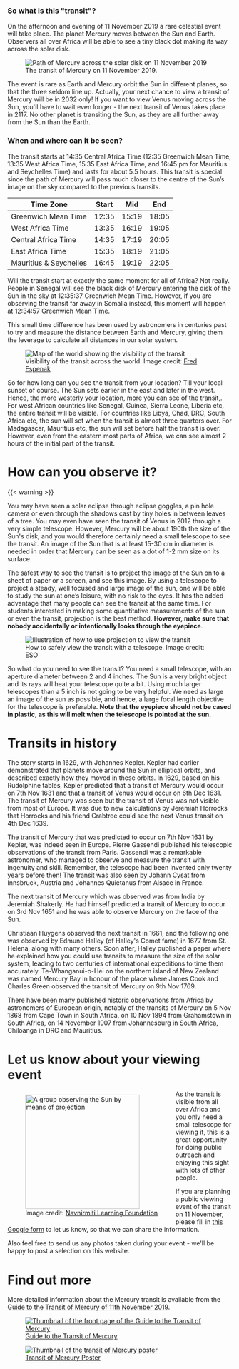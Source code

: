 ### So what is this "transit"?

On the afternoon and evening of 11 November 2019 a rare celestial event will take place. The planet Mercury moves between the Sun and Earth. Observers all over Africa will be able to see a tiny black dot making its way  across the solar disk.

<figure class="image">
<img alt="Path of Mercury across the solar disk on 11 November 2019" src="/images/tom_mainpic_cat.jpg" style="max-width: 500px">
<figcaption>The transit of Mercury on 11 November 2019.</figcaption>
</figure>

The event is rare as Earth and Mercury orbit the Sun in different planes, so that the three seldom line up. Actually, your next chance to view a transit of Mercury will be in 2032 only! If you want to view Venus moving across the Sun, you'll have to wait even longer - the next transit of Venus takes place in 2117. No other planet is transiting the Sun, as they are all further away from the Sun than the Earth.

### When and where can it be seen?

The transit starts at 14:35 Central Africa Time (12:35 Greenwich Mean Time, 13:35 West Africa Time, 15.35 East Africa Time, and 16:45 pm for Mauritius and Seychelles Time) and lasts for about 5.5 hours. This transit is special since the path of Mercury will pass much closer to the centre of the Sun’s image on the sky compared to the previous transits.

Time Zone | Start | Mid | End
--- | --- | --- | ---
Greenwich Mean Time | 12:35 | 15:19 | 18:05
West Africa Time | 13:35 | 16:19 | 19:05
Central Africa Time | 14:35 | 17:19 | 20:05
East Africa Time | 15:35 | 18:19 | 21:05
Mauritius &amp; Seychelles | 16:45 | 19:19 | 22:05

Will the transit start at exactly the same moment for all of Africa? Not really. People in Senegal will see the black disk of Mercury entering the disk of the Sun in the sky at 12:35:37 Greenwich Mean Time. However, if you are observing the transit far away in Somalia instead, this moment will happen at 12:34:57 Greenwich Mean Time.

This small time difference has been used by astronomers in centuries past to try and measure the distance between Earth and Mercury, giving them the leverage to calculate all distances in our solar system.

<figure class="image">
<img alt="Map of the world showing the visibility of the transit" src="/images/tm2019.gif">
<figcaption>Visibility of the transit across the world. Image credit: <a href="http://www.eclipsewise.com/oh/tm2019.html" class="credit">Fred Espenak</a></figcaption>
</figure>

So for how long can you see the transit from your location? Till your local sunset of course. The Sun sets earlier in the east and later in the west. Hence, the more westerly your location, more you can see of the transit,. For west African countries like Senegal, Guinea, Sierra Leone, Liberia etc, the entire transit will be visible. For countries like Libya, Chad, DRC, South Africa etc, the sun will set when the transit is almost three quarters over. For Madagascar, Mauritius etc, the sun will set before half the transit is over. However, even from the eastern most parts of Africa, we can see almost 2 hours of the initial part of the transit.

# How can you observe it?

{{< warning >}}

You may have seen a solar eclipse through eclipse goggles, a pin hole camera or even through the shadows cast by tiny holes in between leaves of a tree. You may even have seen the transit of Venus in 2012 through a very simple telescope. However, Mercury will be about 190th the size of the Sun's disk, and you would therefore certainly need a small telescope to see the transit. An image of the Sun that is at least 15-30 cm in diameter is needed in order that Mercury can be seen as a dot of 1-2 mm size on its surface.

The safest way to see the transit is to project the image of the Sun on to a sheet of paper or a screen, and see this image. By using a telescope to project a steady, well focused and large image of the sun, one will be able to study the sun at one’s leisure, with no risk to the eyes. It has the added advantage that many people can see the transit at the same time. For students interested in making some quantitative measurements of the sun or even the transit, projection is the best method. **However, make sure that nobody accidentally or intentionally looks through the eyepiece**.

<figure class="image">
<img alt="Illustration of how to use projection to view the transit" src="/images/projection.jpg">
<figcaption>
How to safely view the transit with a telescope. Image credit: <a href="https://www.eso.org/public/outreach/eduoff/vt-2004/mt-2003/" class="credit">ESO</a>
</figcaption>
</figure>

So what do you need to see the transit? You need a small telescope, with an aperture diameter between 2 and 4 inches. The Sun is a very bright object and its rays will heat your telescope quite a bit. Using much larger telescopes than a 5 inch is not going to be very helpful. We need as large an image of the sun as possible, and hence, a large focal length objective for the telescope is preferable. **Note that the eyepiece should not be cased in plastic, as this will melt when the telescope is pointed at the sun.**

# Transits in history

The story starts in 1629, with Johannes Kepler. Kepler had earlier demonstrated that planets move around the Sun in elliptical orbits, and described exactly how they moved in these orbits. In 1629, based on his Rudolphine tables, Kepler predicted that a transit of Mercury would occur on 7th Nov 1631 and that a transit of Venus would occur on 6th Dec 1631. The transit of Mercury was seen but the transit of Venus was not visible from most of Europe. It was due to new calculations by Jeremiah Horrocks that Horrocks and his friend Crabtree could see the next Venus transit on 4th Dec 1639.

The transit of Mercury that was predicted to occur on 7th Nov 1631 by Kepler, was indeed seen in Europe. Pierre Gassendi published his telescopic observations of the transit from Paris. Gassendi was a remarkable astronomer, who managed to observe and measure the transit with ingenuity and skill. Remember, the telescope had been invented only twenty years before then! The transit was also seen by Johann Cysat from Innsbruck, Austria and Johannes Quietanus from Alsace in France.

The next transit of Mercury which was observed was from India by Jeremiah Shakerly. He had himself predicted a transit of Mercury to occur on 3rd Nov 1651 and he was able to observe Mercury on the face of the Sun.

Christiaan Huygens observed the next transit in 1661, and the following one was observed by Edmund Halley (of Halley's Comet fame) in 1677 from St. Helena, along with many others. Soon after, Halley published a paper where he explained how you could use transits to measure the size of the solar system, leading to two centuries of international expeditions to time them accurately. Te-Whanganui-o-Hei on the northern island of New Zealand was named Mercury Bay in honour of the place where James Cook and Charles Green observed the transit of Mercury on 9th Nov 1769.

There have been many published historic observations from Africa by astronomers of European origin, notably of the transits of Mercury on 5 Nov 1868 from Cape Town in South Africa, on 10 Nov 1894 from Grahamstown in South Africa, on 14 November 1907 from Johannesburg in South Africa, Chiloanga in DRC and Mauritius.

# Let us know about your viewing event

<figure class="image" style="float: left; max-width: 300px; margin-top: 10px;">
<img alt="A group observing the Sun by means of projection" src="/images/tov.jpg" style="width: 256px">
<figcaption>Image credit: <a href="http://navnirmitilearning.org" class="credit">Navnirmiti Learning Foundation</a></figcaption>
</figure>

As the transit is visible from all over Africa and you only need a small telescope for viewing it, this is a great opportunity for doing public outreach and enjoying this sight with lots of other people.

If you are planning a public viewing event of the transit on 11 November, please fill in [this Google form](https://forms.gle/pTvBAtUokV7SgSFM8) to let us know, so that we can share the information.

Also feel free to send us any photos taken during your event - we'll be happy to post a selection on this website.

# Find out more

More detailed information about the Mercury transit is available from the [Guide to the Transit of Mercury of 11th November 2019](/docs/ToM_2019_Africa_Handbook.pdf).

<div class="resources">
<div>
<figure class="image">
<a href="/docs/ToM_2019_Africa_Handbook.pdf">
<img alt="Thumbnail of the front page of the Guide to the Transit of Mercury" class="card" src="/images/ToM_2019_Africa_Handbook_Thumbnail.jpg">
</a>
<figcaption><a href="/docs/ToM_2019_Africa_Handbook.pdf">Guide to the Transit of Mercury</a></figcaption>
</figure>
</div>
<div>
<figure class="image">
<a href="/docs/TransitOfMercuryPoster.pdf">
<img alt="Thumbnail of the transit of Mercury poster" class="card" src="/images/TransitOfMercuryPoster.jpg">
</a>
<figcaption><a href="/docs/TransitOfMercuryPoster.pdf">Transit of Mercury Poster</a></figcaption>
</figure>
</div>
</div>
